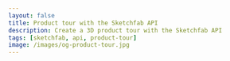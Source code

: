 ```yaml
---
layout: false
title: Product tour with the Sketchfab API
description: Create a 3D product tour with the Sketchfab API
tags: [sketchfab, api, product-tour]
image: /images/og-product-tour.jpg
---
```


<script setup>
import ScrollingSticky from '../components/Scrolling-sticky.vue'
import CodePenEmbed from '../components/CodePenEmbed.vue'

const onClick = () => {
  window.location.href = './scrolling.html'
}
</script>

<ScrollingSticky />
